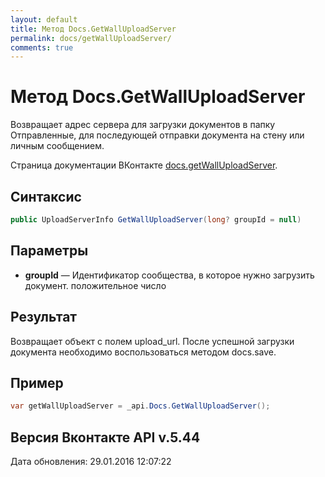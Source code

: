 ```yaml
---
layout: default
title: Метод Docs.GetWallUploadServer
permalink: docs/getWallUploadServer/
comments: true
---
```

# Метод Docs.GetWallUploadServer
Возвращает адрес сервера для загрузки документов в папку Отправленные, для последующей отправки документа на стену или личным сообщением.

Страница документации ВКонтакте [docs.getWallUploadServer](https://vk.com/dev/docs.getWallUploadServer).

## Синтаксис
``` csharp
public UploadServerInfo GetWallUploadServer(long? groupId = null)
```

## Параметры
+ **groupId** — Идентификатор сообщества, в которое нужно загрузить документ. положительное число

## Результат
Возвращает объект с полем upload_url. После успешной загрузки документа необходимо воспользоваться методом docs.save.

## Пример
``` csharp
var getWallUploadServer = _api.Docs.GetWallUploadServer();
```

## Версия Вконтакте API v.5.44
Дата обновления: 29.01.2016 12:07:22
